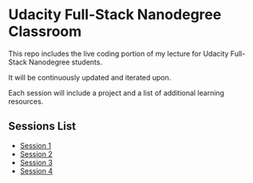 # Udacity Full-Stack Nanodegree Classroom

This repo includes the live coding portion of my lecture for Udacity Full-Stack Nanodegree students.

It will be continuously updated and iterated upon.

Each session will include a project and a list of additional learning resources.

## Sessions List

- [Session 1](https://github.com/HossamAbubakr/Udacity-Full-Stack-Classroom/tree/main/Session%201)
- [Session 2](https://github.com/HossamAbubakr/Udacity-Full-Stack-Classroom/tree/main/Session%202)
- [Session 3](https://github.com/HossamAbubakr/Udacity-Full-Stack-Classroom/tree/main/Session%203)
- [Session 4](https://github.com/HossamAbubakr/Udacity-Full-Stack-Classroom/tree/main/Session%204)
